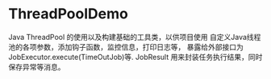 # ThreadPoolDemo
Java ThreadPool 的使用以及构建基础的工具类，以供项目使用
自定义Java线程池的各项参数，添加钩子函数，监控信息，打印日志等，
暴露给外部接口为JobExecutor.execute(TimeOutJob)等.
JobResult 用来封装任务执行结果，同时保存异常等消息。